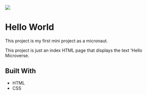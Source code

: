 ![](https://img.shields.io/badge/Microverse-blueviolet)

# Hello World

This project is my first mini project as a micronaut.

This project is just an index HTML page that displays the text 'Hello Microverse.




## Built With

- HTML
- CSS






